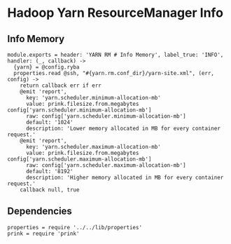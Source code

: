 
# Hadoop Yarn ResourceManager Info

## Info Memory

    module.exports = header: 'YARN RM # Info Memory', label_true: 'INFO', handler: (_, callback) ->
      {yarn} = @config.ryba
      properties.read @ssh, "#{yarn.rm.conf_dir}/yarn-site.xml", (err, config) ->
        return callback err if err
        @emit 'report',
          key: 'yarn.scheduler.minimum-allocation-mb'
          value: prink.filesize.from.megabytes config['yarn.scheduler.minimum-allocation-mb']
          raw: config['yarn.scheduler.minimum-allocation-mb']
          default: '1024'
          description: 'Lower memory allocated in MB for every container request.'
        @emit 'report',
          key: 'yarn.scheduler.maximum-allocation-mb'
          value: prink.filesize.from.megabytes config['yarn.scheduler.maximum-allocation-mb']
          raw: config['yarn.scheduler.maximum-allocation-mb']
          default: '8192'
          description: 'Higher memory allocated in MB for every container request.'
        callback null, true

## Dependencies

    properties = require '../../lib/properties'
    prink = require 'prink'
